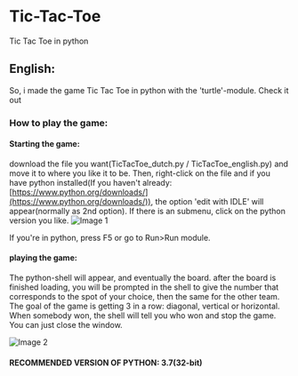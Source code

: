 # Tic-Tac-Toe
Tic Tac Toe in python

 ## English:
  So, i made the game Tic Tac Toe in python with the 'turtle'-module.
Check it out

### How to play the game:
#### Starting the game:
download the file you want(TicTacToe_dutch.py / TicTacToe_english.py) and move it to where you like it to be.
Then, right-click on the file and if you have python installed(If you haven't already: [https://www.python.org/downloads/](https://www.python.org/downloads/)), the option 'edit with IDLE' will appear(normally as 2nd option). If there is an submenu, click on the python version you like.
![Image 1](https://GitHub-Files-JDG.jasperdg.repl.co/tictactoe/ManualPic1.jpg)

If you're in python, press F5 or go to Run>Run module.
#### playing the game:
The python-shell will appear, and eventually the board.
after the board is finished loading, you will be prompted in the shell to give the number that corresponds to the spot of your choice, then the same for the other team. The goal of the game is getting 3 in a row: diagonal, vertical or horizontal. When somebody won, the shell will tell you who won and stop the game. You can just close the window.

![Image 2](https://GitHub-Files-JDG.jasperdg.repl.co/tictactoe/ManualPic2.jpg)


#### RECOMMENDED VERSION OF PYTHON: 3.7(32-bit)
